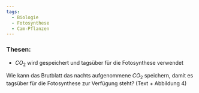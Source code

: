 ```yaml
---
tags:
  - Biologie
  - Fotosynthese
  - Cam-Pflanzen
---
```

### Thesen:
- $CO_2$ wird gespeichert und tagsüber für die Fotosynthese verwendet

Wie kann das Brutblatt das nachts aufgenommene $CO_{2}$ speichern, damit es tagsüber für die Fotosynthese zur Verfügung steht? (Text + Abbildung 4)


